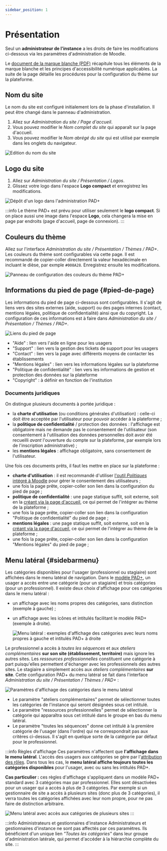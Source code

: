 ```yaml
---
sidebar_position: 1
---
```

# Présentation

Seul un **administrateur de l'instance** a les droits de faire les modifications ci-dessous via les paramètres d'administration de Moodle.

Le [document de la marque blanche (PDF)](pathname:///ressources/PAD_Marqueblanche_08-06-2022.pdf) récapitule tous les éléments de la marque blanche et les principes d'accessibilité numérique applicables. La suite de la page détaille les procédures pour la configuration du thème sur la plateforme.

## Nom du site

Le nom du site est configuré initialement lors de la phase d'installation. Il peut être changé dans le panneau d'administration.

1. Allez sur *Administration du site / Page d'accueil*.
1. Vous pouvez modifier le *Nom complet du site* qui apparaît sur la page d'accueil.
1. Vous pouvez modifier le *Nom abrégé du site* qui est utilisé par exemple dans les onglets du navigateur.

![Edition du nom du site](/img/marqueblanche/nom-site.png)

## Logo du site

1. Allez sur *Administration du site / Présentation / Logos*.
2. Glissez votre logo dans l'espace **Logo compact** et enregistrez les modifications.

![Dépôt d'un logo dans l'administration PAD+](/img/marqueblanche/logo-epnak.png)

:::info
Le thème PAD+ est prévu pour utiliser seulement le **logo compact**. Si on place aussi une image dans l'espace **Logo**, cela changera la mise en page par endroits (page d'accueil, page de connexion).
:::

## Couleurs du thème

Allez sur l'interface *Administration du site / Présentation / Thèmes / PAD+*. Les couleurs du thème sont configurables via cette page. Il est recommandé de copier-coller directement la valeur hexadécimale en incluant le dièse, par exmple `#008A28`. Enregistrez ensuite les modifications.

![Panneau de configuration des couleurs du thème PAD+](/img/marqueblanche/settings-colors.png)

## Informations du pied de page {#pied-de-page}

Les informations du pied de page ci-dessous sont configurables. Il s'agit de liens vers des sites externes (aide, support) ou des pages internes (contact, mentions légales, politique de confidentialité) ainsi que du copyright. La configuration de ces informations est à faire dans *Administration du site / Présentation / Thèmes / PAD+*.

![Liens du pied de page](/img/marqueblanche/footer.png)

- "Aide" : lien vers l'aide en ligne pour les usagers
- "Support" : lien vers la gestion des tickets de support pour les usagers
- "Contact" : lien vers la page avec différents moyens de contacter les établissements
- "Mentions légales" : lien vers les informations légales sur la plateforme
- "Politique de confidentialité" : lien vers les informations de gestion et protection des données sur la plateforme
- "Copyright" : à définir en fonction de l'institution

### Documents juridiques

On distingue plusieurs documents à portée juridique :
- la **charte d'utilisation** (ou conditions générales d'utilisation) : celle-ci doit être acceptée par l'utilisateur pour pouvoir accéder à la plateforme ;
- la **politique de confidentialité** / protection des données : l'affichage est obligatoire mais ne demande pas le consentement de l'utilisateur (son consentement à l'utilisation des données personnelles doit avoir été recueilli *avant* l'ouverture du compte sur la plateforme, par exemple lors de l'inscription administrative) ;
- les **mentions légales** : affichage obligatoire, sans consentement de l'utilisateur.

Une fois ces documents prêts, il faut les mettre en place sur la plateforme :

- **charte d'utilisation** : il est recommandé d'utiliser [l'outil *Politiques* intégré à Moodle](/legal/politiques) pour gérer le consentement des utilisateurs ;
- une fois la page prête, copier-coller son lien dans la configuration du pied de page ;
- **politique de confidentialité** : une page statique suffit, soit externe, soit en la [créant via la page d'accueil](/marqueblanche/pagesstatiques#page-statique-contact), ce qui permet de l'intégrer au thème de la plateforme ;
- une fois la page prête, copier-coller son lien dans la configuration "Politique de confidentialité" du pied de page ;
- **mentions légales** : une page statique suffit, soit externe, soit en la [créant via la page d'accueil](/marqueblanche/pagesstatiques#page-statique-contact), ce qui permet de l'intégrer au thème de la plateforme ;
- une fois la page prête, copier-coller son lien dans la configuration "Mentions légales" du pied de page ;

## Menu latéral {#sidebarmenu}

Les catégories disponibles pour l'usager (professionnel ou stagiaire) sont affichées dans le menu latéral de navigation. Dans le [modèle PAD+](../organisation/contenu), un usager a accès entre une catégorie (pour un stagiaire) et trois catégories (pour un professionnel). Il existe deux choix d'affichage pour ces catégories dans le menu latéral :

- un affichage avec les noms propres des catégories, sans distinction (exemple à gauche) ;
- un affichage avec les icônes et intitulés facilitant le modèle PAD+ (exemple à droite).

    ![Menu latéral : exemples d'affichage des catégories avec leurs noms propres à gauche et intitulés PAD+ à droite](/img/marqueblanche/menus.png)

Le professionnel a accès à *toutes les séquences* et aux *ateliers complémentaires* **sur son site (établissement, territoire)** mais ignore les autres sites. Les *ressources professionnelles* constituent une catégorie à part puisqu'elles permettent d'échanger avec les professionnels des autres sites. Le stagiaire a simplement accès aux *ateliers complémentaires* **sur site**. Cette configuration PAD+ du menu latéral se fait dans l'interface *Administration du site / Présentation / Thèmes / PAD+* :

![Paramètres d'affichage des catégories dans le menu latéral](/img/marqueblanche/menu-settings.png)

- Le paramètre "ateliers complémentaires" permet de sélectionner toutes les catégories de l'instance qui seront désignées sous cet intitulé.
- Le paramètre "ressources professionnelles" permet de sélectionner la catégorie qui apparaîtra sous cet intitulé dans le groupe en bas du menu latéral.
- Le paramètre "toutes les séquences" donne cet intitulé à la première catégorie de l'usager (dans l'ordre) qui ne correspondrait pas aux critères ci-dessus. Il s'agit en quelque sorte de la catégorie par défaut pour le professionnel.

:::info Règles d'affichage
Ces paramètres n'affectent que **l'affichage dans le menu latéral**. L'accès des usagers aux catégories se gère par l'[attribution des rôles](../organisation/roles.md). Dans tous les cas, le **menu latéral affiche toujours toutes les catégories disponibles** pour l'usager, avec ou sans les intitulés PAD+.

**Cas particulier :** ces règles d'affichage s'appliquent dans un modèle PAD+ standard avec 3 catégories max par professionnel. Elles sont désactivées pour un usager qui a accès à plus de 3 catégories. Par exemple si un gestionnaire de site a accès à plusieurs sites (donc plus de 3 catégories), il verra toutes les catégories affichées avec leur nom propre, pour ne pas faire de distinction arbitraire.

![Menu latéral avec accès aux catégories de plusieurs sites](/img/marqueblanche/menu-multisites.png)
:::

:::info Administrateurs et gestionnaires d'instance
Administrateurs et gestionnaires d'instance ne sont pas affectés par ces paramètres. Ils bénéficient d'un unique lien *"Toutes les catégories"* dans leur groupe d'administration latérale, qui permet d'accéder à la hiérarchie complète du site.
:::
